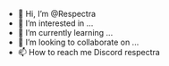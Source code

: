 - 👋 Hi, I’m @Respectra
- 👀 I’m interested in ...
- 🌱 I’m currently learning ...
- 💞️ I’m looking to collaborate on ...
- 📫 How to reach me Discord respectra

<!---
Respectra/Respectra is a ✨ special ✨ repository because its `README.md` (this file) appears on your GitHub profile.
You can click the Preview link to take a look at your changes.
--->
